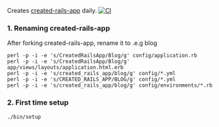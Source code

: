 
Creates [created-rails-app](https://github.com/la-ruby/created-rails-app) daily. [![CI](https://github.com/la-ruby/create-rails-app/actions/workflows/workflow_1.yml/badge.svg)](https://github.com/la-ruby/create-rails-app/actions/workflows/workflow_1.yml)


### 1. Renaming created-rails-app

After forking created-rails-app, rename it to .e.g blog

```
perl -p -i -e 's/CreatedRailsApp/Blog/g' config/application.rb
perl -p -i -e 's/CreatedRailsApp/Blog/g' app/views/layouts/application.html.erb
perl -p -i -e 's/created_rails_app/blog/g' config/*.yml
perl -p -i -e 's/CREATED_RAILS_APP/BLOG/g' config/*.yml
perl -p -i -e 's/created_rails_app/blog/g' config/environments/*.rb
```

### 2. First time setup

```
./bin/setup
```
